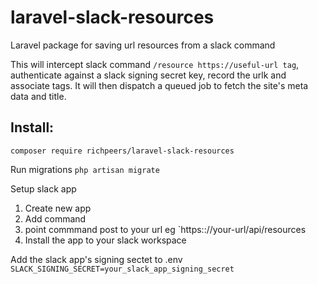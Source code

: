 # laravel-slack-resources
Laravel package for saving url resources from a slack command

This will intercept slack command `/resource https://useful-url tag`, authenticate against a slack signing secret key, record the urlk and associate tags. It will then dispatch a queued job to fetch the site's meta data and title.

## Install:
`composer require richpeers/laravel-slack-resources`

Run migrations
`php artisan migrate`

Setup slack app
1. Create new app
2. Add command
3. point commmand post to your url eg `https:://your-url/api/resources
4. Install the app to your slack workspace

Add the slack app's signing sectet to .env
`SLACK_SIGNING_SECRET=your_slack_app_signing_secret`
